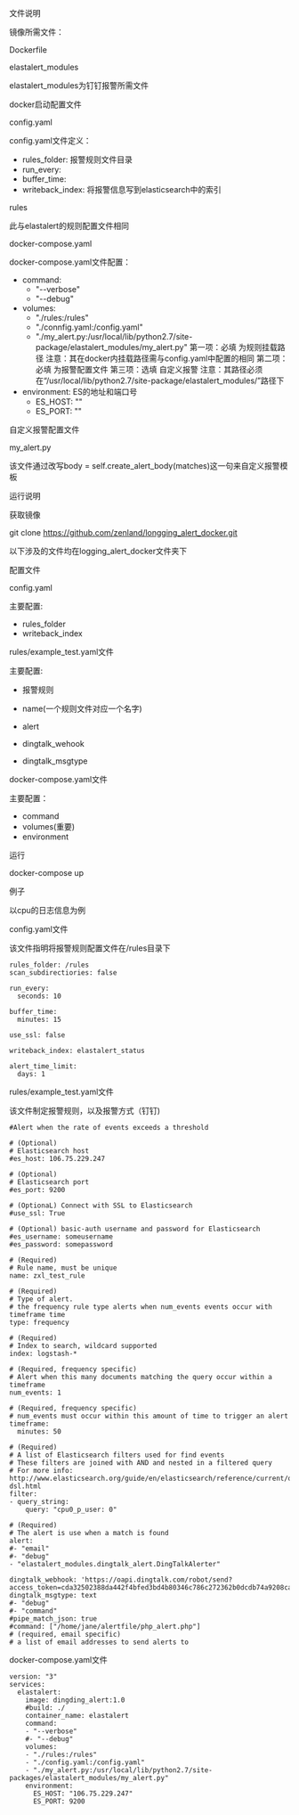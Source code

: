 文件说明



镜像所需文件：

Dockerfile 

elastalert_modules

elastalert_modules为钉钉报警所需文件



docker启动配置文件

config.yaml

config.yaml文件定义：

- rules_folder: 报警规则文件目录
- run_every:
- buffer_time:
- writeback_index: 将报警信息写到elasticsearch中的索引

rules

此与elastalert的规则配置文件相同

docker-compose.yaml

docker-compose.yaml文件配置：

- command: 
  - "--verbose"
  - "--debug"
- volumes:
  - "./rules:/rules"
  - "./connfig.yaml:/config.yaml"
  - "./my_alert.py:/usr/local/lib/python2.7/site-package/elastalert_modules/my_alert.py"
  第一项：必填
  为规则挂载路径
  注意：其在docker内挂载路径需与config.yaml中配置的相同
  第二项：必填
  为报警配置文件
  第三项：选填
  自定义报警
  注意：其路径必须在“/usr/local/lib/python2.7/site-package/elastalert_modules/”路径下
- environment:
  ES的地址和端口号
  - ES_HOST: ""
  - ES_PORT: ""
    

自定义报警配置文件

my_alert.py

该文件通过改写body = self.create_alert_body(matches)这一句来自定义报警模板



运行说明

获取镜像

git clone https://github.com/zenland/longging_alert_docker.git

以下涉及的文件均在logging_alert_docker文件夹下

配置文件

config.yaml

主要配置:

- rules_folder
- writeback_index

rules/example_test.yaml文件

主要配置: 

- 报警规则

- name(一个规则文件对应一个名字)
- alert
- dingtalk_wehook
- dingtalk_msgtype

docker-compose.yaml文件

主要配置：

- command
- volumes(重要)
- environment



运行

docker-compose up



例子

以cpu的日志信息为例

config.yaml文件

该文件指明将报警规则配置文件在/rules目录下

    rules_folder: /rules
    scan_subdirectiories: false
    
    run_every:
      seconds: 10
    
    buffer_time:
      minutes: 15
      
    use_ssl: false
    
    writeback_index: elastalert_status
    
    alert_time_limit:
      days: 1

rules/example_test.yaml文件

该文件制定报警规则，以及报警方式（钉钉)

    #Alert when the rate of events exceeds a threshold
    
    # (Optional)
    # Elasticsearch host
    #es_host: 106.75.229.247
    
    # (Optional)
    # Elasticsearch port
    #es_port: 9200
    
    # (OptionaL) Connect with SSL to Elasticsearch
    #use_ssl: True
    
    # (Optional) basic-auth username and password for Elasticsearch
    #es_username: someusername
    #es_password: somepassword
    
    # (Required)
    # Rule name, must be unique
    name: zxl_test_rule
    
    # (Required)
    # Type of alert.
    # the frequency rule type alerts when num_events events occur with timeframe time
    type: frequency
    
    # (Required)
    # Index to search, wildcard supported
    index: logstash-*
    
    # (Required, frequency specific)
    # Alert when this many documents matching the query occur within a timeframe
    num_events: 1
    
    # (Required, frequency specific)
    # num_events must occur within this amount of time to trigger an alert
    timeframe:
      minutes: 50
    
    # (Required)
    # A list of Elasticsearch filters used for find events
    # These filters are joined with AND and nested in a filtered query
    # For more info: http://www.elasticsearch.org/guide/en/elasticsearch/reference/current/query-dsl.html
    filter:
    - query_string:
        query: "cpu0_p_user: 0"
    
    # (Required)
    # The alert is use when a match is found
    alert:
    #- "email"
    #- "debug"
    - "elastalert_modules.dingtalk_alert.DingTalkAlerter"
    
    dingtalk_webhook: 'https://oapi.dingtalk.com/robot/send?access_token=cda32502388da442f4bfed3bd4b80346c786c272362b0dcdb74a9208ca745c45'
    dingtalk_msgtype: text
    #- "debug"
    #- "command"
    #pipe_match_json: true
    #command: ["/home/jane/alertfile/php_alert.php"]
    # (required, email specific)
    # a list of email addresses to send alerts to
    

docker-compose.yaml文件

    version: "3"
    services:
      elastalert:
        image: dingding_alert:1.0
        #build: ./
        container_name: elastalert
        command:
        - "--verbose"
        #- "--debug"
        volumes:
        - "./rules:/rules"
        - "./config.yaml:/config.yaml"
        - "./my_alert.py:/usr/local/lib/python2.7/site-packages/elastalert_modules/my_alert.py"
        environment:
          ES_HOST: "106.75.229.247"
          ES_PORT: 9200


